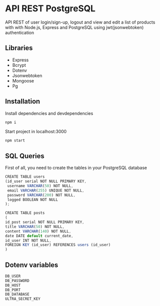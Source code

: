 # API REST PostgreSQL

API REST of user login/sign-up, logout and view and edit a list of products with with Node.js, Express and PostgreSQL using jwt(jsonwebtoken) authentication

## Libraries

- Express
- Bcrypt
- Dotenv
- Jsonwebtoken
- Mongoose
- Pg

## Installation

Install dependencies and devdependencies
```javascript
npm i 
```

Start project in localhost:3000
```javascript
npm start
```

## SQL Queries

First of all, you need to create the tables in your PostgreSQL database

```javascript
CREATE TABLE users
(id_user serial NOT NULL PRIMARY KEY,
 username VARCHAR(50) NOT NULL,
 email VARCHAR(255) UNIQUE NOT NULL,
 password VARCHAR(200) NOT NULL,
 logged BOOLEAN NOT NULL
);
```

```javascript
CREATE TABLE posts
(
id_post serial NOT NULL PRIMARY KEY,
title VARCHAR(50) NOT NULL,
content VARCHAR(140) NOT NULL,
date DATE default current_date,
id_user INT NOT NULL,
FOREIGN KEY (id_user) REFERENCES users (id_user)
)
```

## Dotenv variables

```javascript
DB_USER
DB_PASSWORD
DB_HOST
DB_PORT
DB_DATABASE
ULTRA_SECRET_KEY
```